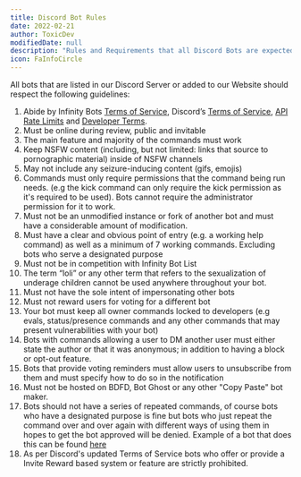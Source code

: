 ```yaml
---
title: Discord Bot Rules
date: 2022-02-21
author: ToxicDev
modifiedDate: null
description: "Rules and Requirements that all Discord Bots are expected to follow when in Our Server"
icon: FaInfoCircle
---
```


All bots that are listed in our Discord Server or added to our Website should respect the following guidelines: 
  1. Abide by Infinity Bots [Terms of Service](https://infinitybotlist.com/terms), Discord’s [Terms of Service](https://discord.com/terms), [API Rate Limits](https://discord.com/developers/docs/topics/rate-limits) and [Developer Terms](https://discord.com/developers/docs/legal). 
  2. Must be online during review, public and invitable
  3. The main feature and majority of the commands must work
  4. Keep NSFW content (including, but not limited: links that source to pornographic material) inside of NSFW channels
  5. May not include any seizure-inducing content (gifs, emojis)
  6. Commands must only require permissions that the command being run needs. (e.g the kick command can only require the kick permission as it's required to be used). Bots cannot require the administrator permission for it to work.
  7. Must not be an unmodified instance or fork of another bot and must have a considerable amount of modification. 
  8. Must have a clear and obvious point of entry (e.g. a working help command) as well as a minimum of 7 working commands. Excluding bots who serve a designated purpose
  9. Must not be in competition with Infinity Bot List
  10. The term “loli” or any other term that refers to the sexualization of underage children cannot be used anywhere throughout your bot. 
  11. Must not have the sole intent of impersonating other bots 
  12. Must not reward users for voting for a different bot
  13. Your bot must keep all owner commands locked to developers (e.g evals, status/presence commands and any other commands that may present vulnerabilities with your bot)
  14. Bots with commands allowing a user to DM another user must either state the author or that it was anonymous; in addition to having a block or opt-out feature.
  15. Bots that provide voting reminders must allow users to unsubscribe from them and must specify how to do so in the notification
  16. Must not be hosted on BDFD, Bot Ghost or any other "Copy Paste" bot maker.
  17. Bots should not have a series of repeated commands, of course bots who have a designated purpose is fine but bots who just repeat the command over and over again with different ways of using them in hopes to get the bot approved will be denied. Example of a bot that does this can be found [here](https://infinitybotlist.com/bots/835997853263462461)
  18. As per Discord's updated Terms of Service bots who offer or provide a Invite Reward based system or feature are strictly prohibited.